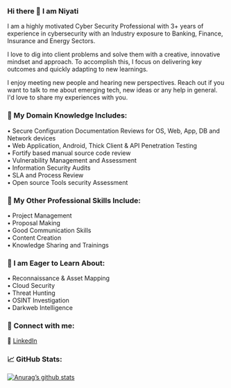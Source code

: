 ### Hi there 👋 I am Niyati

I am a highly motivated Cyber Security Professional with 3+ years of experience in cybersecurity with an Industry exposure to Banking, Finance, Insurance and Energy Sectors. 

I love to dig into client problems and solve them with a creative, innovative mindset and approach. To accomplish this, I focus on delivering key outcomes and quickly adapting to new learnings.

I enjoy meeting new people and hearing new perspectives. Reach out if you want to talk to me about emerging tech, new ideas or any help in general. I'd love to share my experiences with you.

### 📝 My Domain Knowledge Includes:
• Secure Configuration Documentation Reviews for OS, Web, App, DB and Network devices <br>
• Web Application, Android, Thick Client & API Penetration Testing <br>
• Fortify based manual source code review <br>
• Vulnerability Management and Assessment <br>
• Information Security Audits <br>
• SLA and Process Review <br>
• Open source Tools security Assessment <br>

### 💼 My Other Professional Skills Include:
• Project Management <br>
• Proposal Making <br>
• Good Communication Skills <br>
• Content Creation <br>
• Knowledge Sharing and Trainings <br>

### 🌱 I am Eager to Learn About:
• Reconnaissance & Asset Mapping <br>
• Cloud Security <br>
• Threat Hunting <br>
• OSINT Investigation <br> 
• Darkweb Intelligence <br>

### 🤝 Connect with me: 
💬 <a href="linkedin.com/in/niyati-daftary"> LinkedIn </a> 


### 📈 GitHub Stats:

[![Anurag’s github stats](https://github-readme-stats.vercel.app/api?username=Niyati-Daftary)](https://github.com/Niyati-Daftary)
